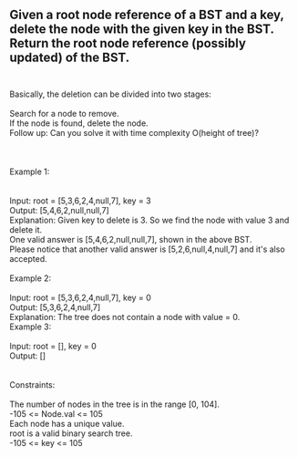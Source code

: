 ## Given a root node reference of a BST and a key, delete the node with the given key in the BST. Return the root node reference (possibly updated) of the BST. <br> <br> 
Basically, the deletion can be divided into two stages: <br> <br> 
Search for a node to remove. <br> 
If the node is found, delete the node. <br> 
Follow up: Can you solve it with time complexity O(height of tree)? <br> <br> <br> <br> 
Example 1: <br> <br> <br> 
Input: root = [5,3,6,2,4,null,7], key = 3 <br> 
Output: [5,4,6,2,null,null,7] <br> 
Explanation: Given key to delete is 3. So we find the node with value 3 and delete it. <br> 
One valid answer is [5,4,6,2,null,null,7], shown in the above BST. <br> 
Please notice that another valid answer is [5,2,6,null,4,null,7] and it's also accepted. <br> <br> 
Example 2: <br> <br> 
Input: root = [5,3,6,2,4,null,7], key = 0 <br> 
Output: [5,3,6,2,4,null,7] <br> 
Explanation: The tree does not contain a node with value = 0. <br> 
Example 3: <br> <br> 
Input: root = [], key = 0 <br> 
Output: [] <br> <br> <br> 
Constraints: <br> <br> 
The number of nodes in the tree is in the range [0, 104]. <br> 
-105 <= Node.val <= 105 <br> 
Each node has a unique value. <br> 
root is a valid binary search tree. <br> 
-105 <= key <= 105 <br> 
